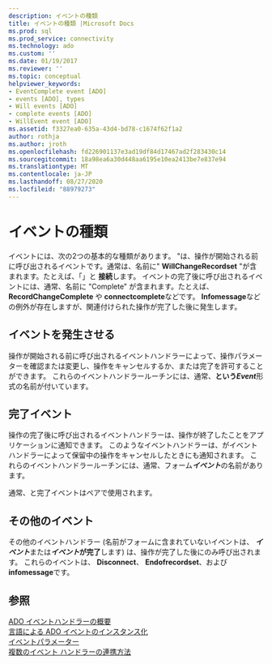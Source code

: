 ```yaml
---
description: イベントの種類
title: イベントの種類 |Microsoft Docs
ms.prod: sql
ms.prod_service: connectivity
ms.technology: ado
ms.custom: ''
ms.date: 01/19/2017
ms.reviewer: ''
ms.topic: conceptual
helpviewer_keywords:
- EventComplete event [ADO]
- events [ADO], types
- Will events [ADO]
- complete events [ADO]
- WillEvent event [ADO]
ms.assetid: f3327ea0-635a-43d4-bd78-c1674f62f1a2
author: rothja
ms.author: jroth
ms.openlocfilehash: fd226901137e3ad19df84d17467ad2f283430c14
ms.sourcegitcommit: 18a98ea6a30d448aa6195e10ea2413be7e837e94
ms.translationtype: MT
ms.contentlocale: ja-JP
ms.lasthandoff: 08/27/2020
ms.locfileid: "88979273"
---
```

# <a name="types-of-events"></a>イベントの種類
イベントには、次の2つの基本的な種類があります。 "は、操作が開始される前に呼び出されるイベントです。通常は、名前に" **WillChangeRecordset** "が含まれます。たとえば、「」と **接続**します。 イベントの完了後に呼び出されるイベントには、通常、名前に "Complete" が含まれます。たとえば、 **RecordChangeComplete** や **connectcomplete**などです。 **Infomessage**などの例外が存在しますが、関連付けられた操作が完了した後に発生します。  
  
## <a name="will-events"></a>イベントを発生させる  
 操作が開始される前に呼び出されるイベントハンドラーによって、操作パラメーターを確認または変更し、操作をキャンセルするか、または完了を許可することができます。 これらのイベントハンドラールーチンには、通常、<strong>という*Event*</strong>形式の名前が付いています。  
  
## <a name="complete-events"></a>完了イベント  
 操作の完了後に呼び出されるイベントハンドラーは、操作が終了したことをアプリケーションに通知できます。 このようなイベントハンドラーは、がイベントハンドラーによって保留中の操作をキャンセルしたときにも通知されます。 これらのイベントハンドラールーチンには、通常、フォーム<strong>*イベント*</strong>の名前があります。  
  
 通常、と完了イベントはペアで使用されます。  
  
## <a name="other-events"></a>その他のイベント  
 その他のイベントハンドラー (名前がフォームに含まれていないイベントは、 <strong>*イベント*</strong>または<strong>*イベント*が完了</strong>します) は、操作が完了した後にのみ呼び出されます。 これらのイベントは、 **Disconnect**、 **Endofrecordset**、および **infomessage**です。  
  
## <a name="see-also"></a>参照  
 [ADO イベントハンドラーの概要](../../../ado/guide/data/ado-event-handler-summary.md)   
 [言語による ADO イベントのインスタンス化](../../../ado/guide/data/ado-event-instantiation-by-language.md)   
 [イベントパラメーター](../../../ado/guide/data/event-parameters.md)   
 [複数のイベント ハンドラーの連携方法](../../../ado/guide/data/how-event-handlers-work-together.md)
